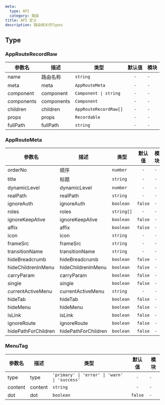 ```yaml
meta:
  type: API
  category: 路由
title: API 定义
description: 路由相关的Types
```


## Type


### AppRouteRecordRaw

|参数名|描述|类型|默认值|模块|
|---|---|---|:---:|---|
|name|路由名称|`string`|`-`|`-`|
|meta|meta|`AppRouteMeta`|`-`|`-`|
|component|component|`Component \| string`|`-`|`-`|
|components|components|`Component`|`-`|`-`|
|children|children|`AppRouteRecordRaw[]`|`-`|`-`|
|props|props|`Recordable`|`-`|`-`|
|fullPath|fullPath|`string`|`-`|`-`|



### AppRouteMeta

|参数名|描述|类型|默认值|模块|
|---|---|---|:---:|---|
|orderNo|顺序|`number`|`-`|`-`|
|title|标题|`string`|`-`|`-`|
|dynamicLevel|dynamicLevel|`number`|`-`|`-`|
|realPath|realPath|`string`|`-`|`-`|
|ignoreAuth|ignoreAuth|`boolean`|`false`|`-`|
|roles|roles|`string[]`|`-`|`-`|
|ignoreKeepAlive|ignoreKeepAlive|`boolean`|`false`|`-`|
|affix|affix|`boolean`|`false`|`-`|
|icon|icon|`string`|`-`|`-`|
|frameSrc|frameSrc|`string`|`-`|`-`|
|transitionName|transitionName|`string`|`-`|`-`|
|hideBreadcrumb|hideBreadcrumb|`boolean`|`false`|`-`|
|hideChildrenInMenu|hideChildrenInMenu|`boolean`|`false`|`-`|
|carryParam|carryParam|`boolean`|`false`|`-`|
|single|single|`boolean`|`false`|`-`|
|currentActiveMenu|currentActiveMenu|`string`|`-`|`-`|
|hideTab|hideTab|`boolean`|`false`|`-`|
|hideMenu|hideMenu|`boolean`|`false`|`-`|
|isLink|isLink|`boolean`|`false`|`-`|
|ignoreRoute|ignoreRoute|`boolean`|`false`|`-`|
|hidePathForChildren|hidePathForChildren|`boolean`|`false`|`-`|



### MenuTag

|参数名|描述|类型|默认值|模块|
|---|---|---|:---:|---|
|type|type|`'primary' \| 'error' \| 'warn' \| 'success'`|`-`|`-`|
|content|content|`string`|`-`|`-`|
|dot|dot|`boolean`|`false`|`-`|


